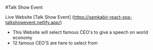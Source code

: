 #Talk Show Event

Live Website [Talk Show Event] (https://samkabir-react-spa-talkshowevent.netlify.app/)

* This Website will select famous CEO's to give a speech on world economy
* 12 famous CEO'S are here to select from